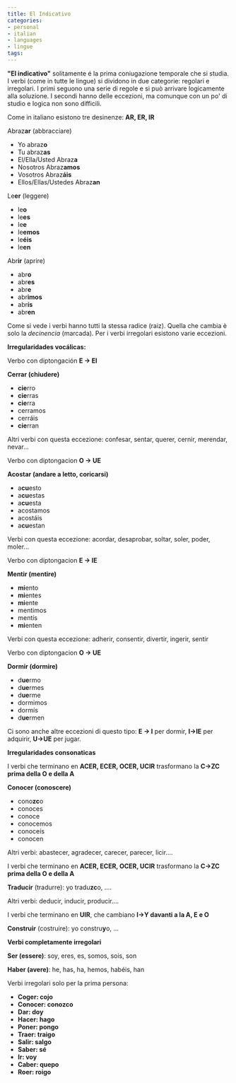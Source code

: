 ```yaml
---
title: El Indicativo
categories:
- personal
- italian
- languages
- lingue
tags:
---
```

**"El indicativo"** solitamente é la prima coniugazione temporale che si studia. I verbi (come in tutte le lingue) si dividono in due categorie: regolari e irregolari. I primi seguono una serie di regole e si può arrivare logicamente alla soluzione. I secondi hanno delle eccezioni, ma comunque con un po' di studio e logica non sono difficili.

Come in italiano esistono tre desinenze: **AR, ER, IR**

Abraz**ar** (abbracciare)

  * Yo abraz**o**
  * Tu abraz**as**
  * El/Ella/Usted Abraz**a**
  * Nosotros Abraz**amos**
  * Vosotros Abraz**áis**
  * Ellos/Ellas/Ustedes Abraz**an**
  
Le**er** (leggere)

  * le**o**
  * le**es**
  * le**e**
  * le**emos**
  * le**éis**
  * le**en**
  
Abr**ir** (aprire)

  * abr**o**
  * abr**es**
  * abr**e**
  * abr**imos**
  * abr**ís**
  * abr**en**
  
Come si vede i verbi hanno tutti la stessa radice (raiz). Quella che cambia è
solo la _decinencia_ (marcada). Per i verbi irregolari esistono varie
eccezioni.

**Irregularidades vocálicas:**

Verbo con diptongación **E -> EI**

**Cerrar (chiudere)**

  * **cie**rro
  * **cie**rras
  * **cie**rra
  * cerramos
  * cerráis
  * **cie**rran
  
Altri verbi con questa eccezione: confesar, sentar, querer, cernir, merendar,
nevar...

Verbo con diptongacion **O -> UE**

**Acostar (andare a letto, coricarsi)**

  * a**cu**esto
  * a**cu**estas
  * a**cu**esta
  * acostamos
  * acostáis
  * a**cu**estan
  
Verbi con questa eccezione: acordar, desaprobar, soltar, soler, poder,
moler...

Verbo con diptongacion **E -> IE**

**Mentir (mentire)**

  * **mi**ento
  * **mi**entes
  * **mi**ente
  * mentimos
  * mentís
  * **mi**enten
  
Verbi con questa eccezione: adherir, consentir, divertir, ingerir, sentir

Verbo con diptongacion **O -> UE**

**Dormir (dormire)**

  * d**ue**rmo
  * d**ue**rmes
  * d**ue**rme
  * dormimos
  * dormís
  * d**ue**rmen
  
Ci sono anche altre eccezioni di questo tipo: **E -> I** per dormir, **I->IE**
per adquirir, **U->UE** per jugar.

**Irregularidades consonaticas**

I verbi che terminano en **ACER, ECER, OCER, UCIR** trasformano la **C->ZC**
**prima della O e della A**

**Conocer (conoscere)**

  * cono**zc**o
  * conoces
  * conoce
  * conocemos
  * conoceís
  * conocen
  
Altri verbi: abastecer, agradecer, carecer, parecer, licir....

I verbi che terminano en **ACER, ECER, OCER, UCIR** trasformano la **C->ZC**
**prima della O e della A**

**Traducir** (tradurre): yo tradu**zc**o, ....

Altri verbi: deducir, inducir, producir....

I verbi che terminano en **UIR**, che cambiano **I->Y davanti a la A, E e O**

**Construir** (costruire): yo constru**y**o, ...

**Verbi completamente irregolari**

**Ser (essere)**: soy, eres, es, somos, sois, son

**Haber (avere)**: he, has, ha, hemos, habéis, han

Verbi irregolari solo per la prima persona:

  * **Coger: cojo**
  * **Conocer: conozco**
  * **Dar: doy**
  * **Hacer: hago**
  * **Poner: pongo**
  * **Traer: traigo**
  * **Salir: salgo**
  * **Saber: sé**
  * **Ir: voy**
  * **Caber: quepo**
  * **Roer: roigo**
